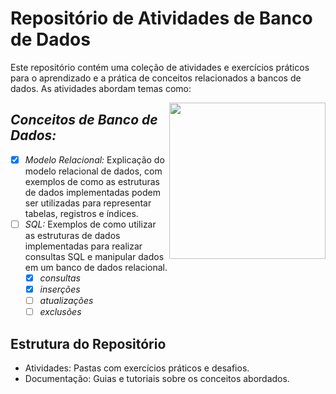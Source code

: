 # Repositório de Atividades de Banco de Dados
Este repositório contém uma coleção de atividades e exercícios práticos para o aprendizado e a prática de conceitos relacionados a bancos de dados. As atividades abordam temas como:

<img src="https://github.com/user-attachments/assets/5f5388fb-d34e-4b8e-8d85-5caebb75d52d" align="right" width="250" height="250">

## _*Conceitos de Banco de Dados:*_
- [x] *Modelo Relacional:* Explicação do modelo relacional de dados, com exemplos de como as estruturas de dados implementadas podem ser utilizadas para representar tabelas, registros e índices.
- [ ] *SQL:* Exemplos de como utilizar as estruturas de dados implementadas para realizar consultas SQL e manipular dados em um banco de dados relacional.
   - [x] *consultas*
   - [x] *inserções*
   - [ ] *atualizações*
   - [ ] *exclusões*
  
## Estrutura do Repositório

- Atividades: Pastas com exercícios práticos e desafios.
- Documentação: Guias e tutoriais sobre os conceitos abordados.
